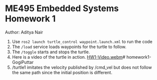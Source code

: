 # ME495 Embedded Systems Homework 1
Author: Aditya Nair
1. Use `ros2 launch turtle_control waypoint.launch.xml` to run the code
2. The `/load` service loads waypoints for the turtle to follow.
3. The `/toggle` starts and stops the turtle.
4. Here is a video of the turtle in action.
[HW1-Video.webm](https://github.com/ME495-EmbeddedSystems/homework1-GogiPuttar/assets/59332714/a06e8d02-6e67-442f-90f8-173628ffdefe)# homework1-GogiPuttar
5. /turtle1 imitates the velocity published by /cmd_vel but does not follow the same path since the initial position is different.